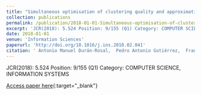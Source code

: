 ```yaml
---
title: "Simultaneous optimisation of clustering quality and approximation error for time series segmentation"
collection: publications
permalink: /publication/2018-01-01-Simultaneous-optimisation-of-clustering-quality-and-approximation-error-for-time-series-segmentation
excerpt: 'JCR(2018): 5.524 Position: 9/155 (Q1) Category: COMPUTER SCIENCE, INFORMATION SYSTEMS'
date: 2018-01-01
venue: 'Information Sciences'
paperurl: 'http://doi.org/10.1016/j.ins.2018.02.041'
citation: ' Antonio Manuel Durán-Rosal,  Pedro Antonio Gutiérrez,  Francisco José Martínez-Estudillo,  César Hervás-Martínez, &quot;Simultaneous optimisation of clustering quality and approximation error for time series segmentation.&quot; Information Sciences, Vol.442-443, 2018, pp.186--201.'
---
```

JCR(2018): 5.524 Position: 9/155 (Q1) Category: COMPUTER SCIENCE, INFORMATION SYSTEMS

[Access paper here](http://doi.org/10.1016/j.ins.2018.02.041){:target="_blank"}

